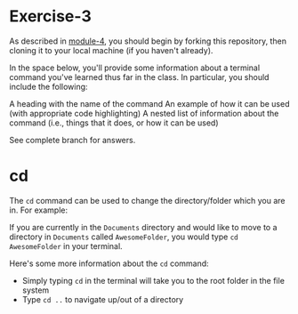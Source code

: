 # Exercise-3

As described in [module-4](https://github.com/INFO-201/m4-git-intro), you should begin by forking this repository, then cloning it to your local machine (if you haven't already).

In the space below, you'll provide some information about a terminal command you've learned thus far in the class. In particular, you should include the following:

A heading with the name of the command An example of how it can be used (with appropriate code highlighting) A nested list of information about the command (i.e., things that it does, or how it can be used)

See complete branch for answers.


# cd

The `cd` command can be used to change the directory/folder which you are in. For example:

If you are currently in the `Documents` directory and would like to move to a directory in `Documents` called `AwesomeFolder`, you would type `cd AwesomeFolder` in your terminal.

Here's some more information about the `cd` command:

- Simply typing `cd` in the terminal will take you to the root folder in the file system
- Type `cd ..` to navigate up/out of a directory
